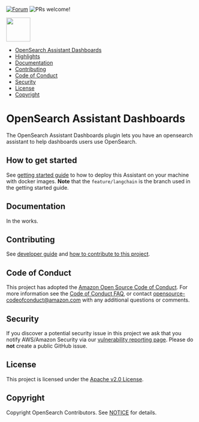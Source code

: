 [![Forum](https://img.shields.io/badge/chat-on%20forums-blue)](https://forum.opensearch.org/t/feedback-opensearch-assistant/16741)
![PRs welcome!](https://img.shields.io/badge/PRs-welcome!-success)

<img src="https://opensearch.org/assets/brand/SVG/Logo/opensearch_logo_default.svg" height="64px"/>

- [OpenSearch Assistant Dashboards](#opensearch-assistant-dashboards)
- [Highlights](#highlights)
- [Documentation](#documentation)
- [Contributing](#contributing)
- [Code of Conduct](#code-of-conduct)
- [Security](#security)
- [License](#license)
- [Copyright](#copyright)

# OpenSearch Assistant Dashboards

The OpenSearch Assistant Dashboards plugin lets you have an opensearch assistant to help dashboards users use OpenSearch.

## How to get started

See [getting started guide](GETTING_STARTED_GUIDE.md) to how to deploy this Assistant on your machine with docker images.
**Note** that the `feature/langchain` is the branch used in the getting started guide.

## Documentation

In the works.

## Contributing

See [developer guide](DEVELOPER_GUIDE.md) and [how to contribute to this project](CONTRIBUTING.md).

## Code of Conduct

This project has adopted the [Amazon Open Source Code of Conduct](CODE_OF_CONDUCT.md). For more information see the [Code of Conduct FAQ](https://aws.github.io/code-of-conduct-faq), or contact [opensource-codeofconduct@amazon.com](mailto:opensource-codeofconduct@amazon.com) with any additional questions or comments.

## Security

If you discover a potential security issue in this project we ask that you notify AWS/Amazon Security via our [vulnerability reporting page](http://aws.amazon.com/security/vulnerability-reporting/). Please do **not** create a public GitHub issue.

## License

This project is licensed under the [Apache v2.0 License](LICENSE).

## Copyright

Copyright OpenSearch Contributors. See [NOTICE](NOTICE.txt) for details.